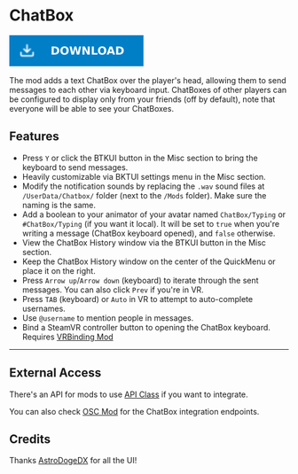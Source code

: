 ﻿# ChatBox

[![Download Latest ChatBox.dll](../.Resources/DownloadButtonEnabled.svg "Download Latest ChatBox.dll")](https://github.com/kafeijao/Kafe_CVR_Mods/releases/latest/download/ChatBox.dll)

The mod adds a text ChatBox over the player's head, allowing them to send messages to each other via keyboard input.
ChatBoxes of other players can be configured to display only from your friends (off by default), note that everyone will
be able to see your ChatBoxes.

## Features
- Press `Y` or click the BTKUI button in the Misc section to bring the keyboard to send messages.
- Heavily customizable via BKTUI settings menu in the Misc section.
- Modify the notification sounds by replacing the `.wav` sound files at `/UserData/Chatbox/` folder (next to the `/Mods`
  folder). Make sure the naming is the same.
- Add a boolean to your animator of your avatar named `ChatBox/Typing` or `#ChatBox/Typing` (if you want it local). It
  will be set to `true` when you're writing a message (ChatBox keyboard opened), and `false` otherwise.
- View the ChatBox History window via the BTKUI button in the Misc section.
- Keep the ChatBox History window on the center of the QuickMenu or place it on the right.
- Press `Arrow up`/`Arrow down` (keyboard) to iterate through the sent messages. You can also click `Prev` if you're in
  VR.
- Press `TAB` (keyboard) or `Auto` in VR to attempt to auto-complete usernames. 
- Use `@username` to mention people in messages.
- Bind a SteamVR controller button to opening the ChatBox keyboard.
  Requires [VRBinding Mod](https://github.com/dakyneko/DakyModsCVR/tree/master/VRBinding)

---

## External Access

There's an API for mods to use [API Class](https://github.com/kafeijao/Kafe_CVR_Mods/blob/master/ChatBox/API.cs) if you
want to integrate.

You can also check [OSC Mod](https://github.com/kafeijao/Kafe_CVR_Mods/tree/master/OSC) for the ChatBox integration
endpoints.

## Credits

Thanks [AstroDogeDX](https://github.com/AstroDogeDX) for all the UI!
